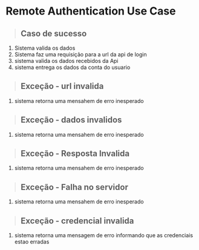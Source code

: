 # Remote Authentication Use Case

> ## Caso de sucesso
1. Sistema valida os dados
2. Sistema faz uma requisição para a url da api de login
3. sistema valida os dados recebidos da Api
4. sistema entrega os dados da conta do usuario

> ## Exceção - url invalida
1. sistema retorna uma mensahem de erro inesperado

> ## Exceção - dados invalidos
1. sistema retorna uma mensahem de erro inesperado

> ## Exceção - Resposta Invalida
1. sistema retorna uma mensahem de erro inesperado

> ## Exceção - Falha no servidor
1. sistema retorna uma mensahem de erro inesperado

> ## Exceção - credencial invalida
1. sistema retorna uma mensagem de erro informando que as credenciais estao erradas